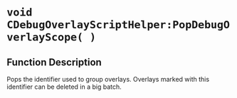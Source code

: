 # `void CDebugOverlayScriptHelper:PopDebugOverlayScope( )`
## Function Description
Pops the identifier used to group overlays. Overlays marked with this identifier can be deleted in a big batch.
